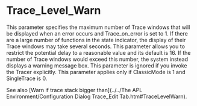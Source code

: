 # Trace_Level_Warn

This parameter specifies the maximum number of Trace windows that will be displayed when an error occurs and Trace_on_error is set to 1.  If there are a large number of functions in the state indicator, the display of their Trace windows may take several seconds. This parameter allows you to restrict the potential delay to a reasonable value and its default is 16. If the number of Trace windows would exceed this number, the system instead displays a warning message box. This parameter is ignored if you invoke the Tracer explicitly. This parameter applies only if ClassicMode is 1 and SingleTrace is 0.

See also [Warn if trace stack bigger than](../../The APL Environment/Configuration Dialog Trace_Edit Tab.htm#TraceLevelWarn).
